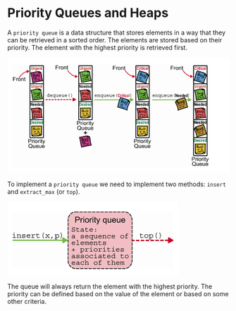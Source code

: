 # Priority Queues and Heaps

A `priority queue` is a data structure that stores elements in a way that they can be retrieved in a sorted order. The elements are stored based on their priority. The element with the highest priority is retrieved first.

![alt text](image.png)

To implement a `priority queue` we need to implement two methods: `insert` and `extract_max` (or `top`).

![alt text](image-1.png)

The queue will always return the element with the highest priority. The priority can be defined based on the value of the element or based on some other criteria.

